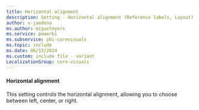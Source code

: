 ```yaml
---
title: Horizontal alignment
description: Setting - Horizontal alignment (Reference labels, Layout)
author: v-jaedena
ms.author: miguelmyers
ms.service: powerbi
ms.subservice: pbi-corevisuals
ms.topic: include
ms.date: 06/13/2024
ms.custom: include file - variant
LocalizationGroup: core-visuals
---
```

#### Horizontal alignment

This setting controls the horizontal alignment, allowing you to choose between left, center, or right.
